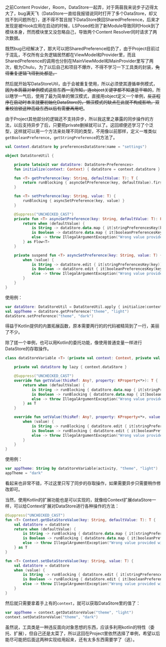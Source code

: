 之前Content Provider，Room，DataStore一起弄，对于蒟蒻我来说步子迈得太大了，bug满天飞（DataStore一直给我报错说同时打开了多个DataStore，却又找不到问题所在），遂不得不暂且抛下DataStore换回SharedPreference，后来才发现是被Hook应用在启动的时候，LSPosed检测了新Module导致同时Hook到了模块本身，然而模块里又没忽略自己，导致两个Content Resolver同时请求了两次数据。

既然bug已经解决了，那大可以把SharedPreference给扔了，由于Project目前过于混乱，不仅所有业务逻辑居然都在ViewModel和Provider里，而且SharedPreference的调用也分别在MainViewModel和MainProvider里写了两次，极为Chulu，为了以后自己和项目不爆炸，不得不学习一下工具类的封装，~~免得重复逻辑飞得到处都是。~~

然后就开始写DataStoreUtil，由于会被重复使用，所以必须使其遵循单例模式，~~因为本蒟蒻对单例模式这些东西一无所知，连object关键字都不知道是干嘛的~~，所以瞎学一气后，使用了最为简单的懒汉模式，直接用object定义一个单例，~~反正程序在启动时本来就要初始化DataStore的，懒汉模式的缺点在此就不构成影响，双重校验锁这种高级东西以后有需要再用吧~~。

由于Project其他部分的逻辑还不支持异步，所以我这里之暴露的同步操作的方法，以后支持异步了后，只要把private删掉就可以了。这回顺便还学习了个泛型，这样就可以用一个方法来处理不同的类型，不用像以前那样，定义一堆类似`getBooleanPreference`，`getStringPreference`的方法了。

```kotlin
val Context.dataStore by preferencesDataStore(name = "settings")

object DataStoreUtil {

    private lateinit var dataStore: DataStore<Preferences>
    fun initialize(context: Context) { dataStore = context.dataStore }

    fun <T> getPreference(key: String, defaultValue: T): T {
        return runBlocking { asyncGetPreference(key, defaultValue).first() }
    }

    fun <T> setPreference(key: String, value: T) {
        runBlocking { asyncSetPreference(key, value) }
    }

    @Suppress("UNCHECKED_CAST")
    private fun <T> asyncGetPreference(key: String, defaultValue: T): Flow<T> {
        return when (defaultValue) {
            is String -> dataStore.data.map { it[stringPreferencesKey(key)] ?: defaultValue }
            is Boolean -> dataStore.data.map { it[booleanPreferencesKey(key)] ?: defaultValue }
            else -> throw IllegalArgumentException("Wrong value provided with invalid value type")
        } as Flow<T>
    }

    private suspend fun <T> asyncSetPreference(key: String, value: T) {
        when (value) {
            is String -> dataStore.edit { it[stringPreferencesKey(key)] = value }
            is Boolean -> dataStore.edit { it[booleanPreferencesKey(key)] = value }
            else -> throw IllegalArgumentException("Wrong value provided with invalid value type")
        }
    }
}
```

使用例：

```kotlin
var dataStore: DataStoreUtil = DataStoreUtil.apply { initialize(context) }
val appTheme = dataStore.getPreference("theme", "light")
dataStore.setPreference("theme", "dark")
```

得益于Kotlin提供的内置拓展函数，原本需要两行的的代码被精简到了一行，美丽了不少。

除了搓一个单例，也可以用Kotlin的委托功能，像使用普通变量一样进行DataStore的存取操作。

```kotlin
class dataStoreVariable <T> (private val context: Context, private val key: String, private val defaultValue: T) : ReadWriteProperty<Any?, T> {

    private val dataStore by lazy { context.dataStore }

    @Suppress("UNCHECKED_CAST")
    override fun getValue(thisRef: Any?, property: KProperty<*>): T {
        return when (defaultValue) {
            is String -> runBlocking { dataStore.data.map { it[stringPreferencesKey(key)] ?: defaultValue } }
            is Boolean -> runBlocking { dataStore.data.map { it[booleanPreferencesKey(key)] ?: defaultValue } }
            else -> throw IllegalArgumentException("Wrong value provided with invalid value type")
        } as T
    }

    override fun setValue(thisRef: Any?, property: KProperty<*>, value: T) {
        when (value) {
            is String -> runBlocking { dataStore.edit { it[stringPreferencesKey(key)] = value } }
            is Boolean -> runBlocking { dataStore.edit { it[booleanPreferencesKey(key)] = value } }
            else -> throw IllegalArgumentException("Wrong value provided with invalid value type")
        }
    }
}
```

使用例：

```kotlin
var appTheme: String by dataStoreVariable(activity, "theme", "light")
appTheme = "dark"
```

看起来也非常不错，不过这里只写了同步的存取操作，如果需要异步只需要稍作修改即可。

当然，使用Kotlin的扩展功能也是可以实现的，就像给Context扩展dataStore一样，可以给Context扩展对DataStore进行各种操作的方法：

```kotlin
@Suppress("UNCHECKED_CAST")
fun <T> Context.getDataStoreValue(key: String, defaultValue: T): T {
    val dataStore = dataStore
    return when (defaultValue) {
        is String -> runBlocking { dataStore.data.map { it[stringPreferencesKey(key)] ?: defaultValue }.first() }
        is Boolean -> runBlocking { dataStore.data.map { it[booleanPreferencesKey(key)] ?: defaultValue }.first() }
        else -> throw IllegalArgumentException("Wrong value provided with invalid value type")
    } as T
}

fun <T> Context.setDataStoreValue(key: String, value: T) {
    val dataStore = dataStore
    when (value) {
        is String -> runBlocking { dataStore.edit { it[stringPreferencesKey(key)] = value } }
        is Boolean -> runBlocking { dataStore.edit { it[booleanPreferencesKey(key)] = value } }
        else -> throw IllegalArgumentException("Wrong value provided with invalid value type")
    }
}
```

然后就只需要拿着手上有的`context`，就可以获取DataStore里的值了：

```kotlin
var appTheme = context.getDataStoreValue("theme", "light")
context.setDataStoreValue("theme", "dark")
```

虽然说，工具类是一种违反面向对象思想的东西，应该多利用kotlin的特性（委托、扩展），但自己还是太菜了，所以这回在Project里依然选择了单例，希望以后能尽可能把后面这两种实现给用起来，还有太多东西需要学了（逃）。